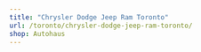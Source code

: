 ```yaml
---
title: "Chrysler Dodge Jeep Ram Toronto"
url: /toronto/chrysler-dodge-jeep-ram-toronto/
shop: Autohaus
---
```

